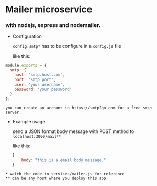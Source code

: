 # Mailer microservice

### with nodejs, express and nodemailer.

+ Configuration
    
    <code>config.smtp*</code> has to be configure in a <code>config.js</code> file

    like this:
```js
module.exports = {
  smtp: {
    host: 'smtp.host.com',
    port: 'smtp port',
    user: 'your username',
    password: 'your password'
  }
};
```
    you can create an account in https://smtp2go.com for a free smtp server.


+ Example usage

    send a JSON format body message with POST method to <code>localhost:3000/mail**</code>
    
    like this:
 ```js
    {
        body: "this is a email body message."
    }
   ``` 
    * watch the code in services/mailer.js for reference
    ** can be any host where you deploy this app